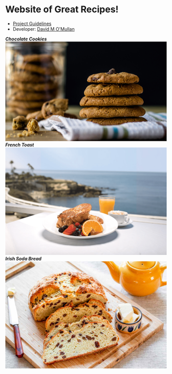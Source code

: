 # Website of Great Recipes!
- [Project Guidelines](https://www.theodinproject.com/lessons/foundations-recipes)
- Developer: [David M O'Mullan](https://github.com/davidomullan)

***Chocolate Cookies*** ![Chocolate Cookies](images/cookies.jpg)
***French Toast*** ![French Toast](images/french_toast.png)
***Irish Soda Bread*** ![Soda Bread](images/soda_bread.jpg)